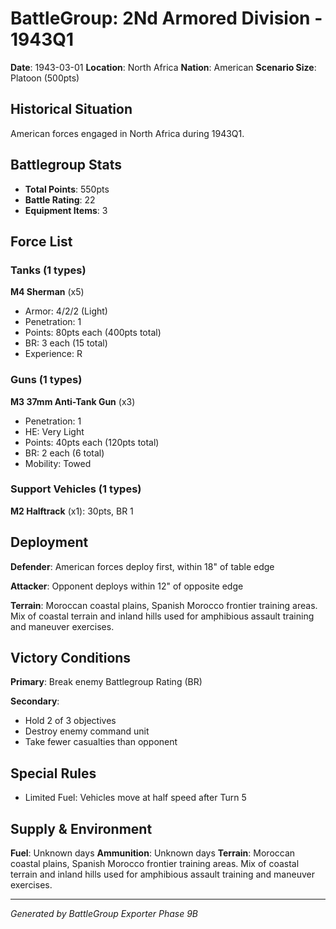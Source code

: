 # BattleGroup: 2Nd Armored Division - 1943Q1

**Date**: 1943-03-01
**Location**: North Africa
**Nation**: American
**Scenario Size**: Platoon (500pts)

## Historical Situation

American forces engaged in North Africa during 1943Q1.

## Battlegroup Stats

- **Total Points**: 550pts
- **Battle Rating**: 22
- **Equipment Items**: 3

## Force List

### Tanks (1 types)

**M4 Sherman** (x5)
- Armor: 4/2/2 (Light)
- Penetration: 1
- Points: 80pts each (400pts total)
- BR: 3 each (15 total)
- Experience: R

### Guns (1 types)

**M3 37mm Anti-Tank Gun** (x3)
- Penetration: 1
- HE: Very Light
- Points: 40pts each (120pts total)
- BR: 2 each (6 total)
- Mobility: Towed

### Support Vehicles (1 types)

**M2 Halftrack** (x1): 30pts, BR 1

## Deployment

**Defender**: American forces deploy first, within 18" of table edge

**Attacker**: Opponent deploys within 12" of opposite edge

**Terrain**: Moroccan coastal plains, Spanish Morocco frontier training areas. Mix of coastal terrain and inland hills used for amphibious assault training and maneuver exercises.

## Victory Conditions

**Primary**: Break enemy Battlegroup Rating (BR)

**Secondary**:
- Hold 2 of 3 objectives
- Destroy enemy command unit
- Take fewer casualties than opponent

## Special Rules

- Limited Fuel: Vehicles move at half speed after Turn 5

## Supply & Environment

**Fuel**: Unknown days
**Ammunition**: Unknown days
**Terrain**: Moroccan coastal plains, Spanish Morocco frontier training areas. Mix of coastal terrain and inland hills used for amphibious assault training and maneuver exercises.

---

*Generated by BattleGroup Exporter Phase 9B*
